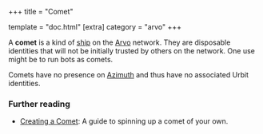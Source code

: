 +++
title = "Comet"

template = "doc.html"
[extra]
category = "arvo"
+++

A **comet** is a kind of [ship](../ship) on the [Arvo](../arvo) network. They are disposable identities that will not be initially trusted by others on the network. One use might be to run bots as comets.

Comets have no presence on [Azimuth](../azimuth) and thus have no associated Urbit identities.

### Further reading

- [Creating a Comet](@/using/operations/creating-a-comet.md): A guide to spinning up a comet of your own.
